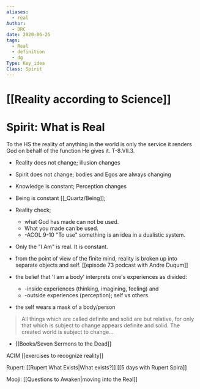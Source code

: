 ```yaml
---
aliases:
  - real
Author:
  - DRC
date: 2020-06-25
tags:
  - Real
  - definition
  - dg
Type: Key_idea
Class: Spirit
---
```



# [[Reality according to Science]]
# Spirit: What is Real 

To the HS the reality of anything in the world is only the service it renders God on behalf of the function He gives it. T-8.VII.3. 

-   Reality does not change; illusion changes
-   Spirit does not change; bodies and Egos are always changing
-   Knowledge is constant; Perception changes
-   Being is constant [[_Quartz/Being]]; 
-   Reality check; 
	- what God has made can not be used. 
	- What you made can be used. 
	- -ACOL 9-10 "To use" something is an idea in a dualistic system.
-   Only the "I Am" is real. It is constant. 

- from the point of view of the finite mind, reality is broken up into separate objects and self. [[episode 73 podcast with Andre Duqum]]

- the belief that 'I am a body' interprets one's experiences as divided: 
	- -inside experiences (thinking, imagining, feeling) and 
	- -outside experiences (perception); self vs others
- the self wears a mask of a body/person


>All things which are called definite and solid are but relative, for only that which is subject to change appears definite and solid. The created world is subject to change...
-  [[Books/Seven Sermons to the Dead]]
  

ACIM [[exercises to recognize reality]]

Rupert: [[Rupert What Exists|What exists?]] [[5 days with Rupert Spira]]

Mooji: [[Questions to Awaken|moving into the Real]]
